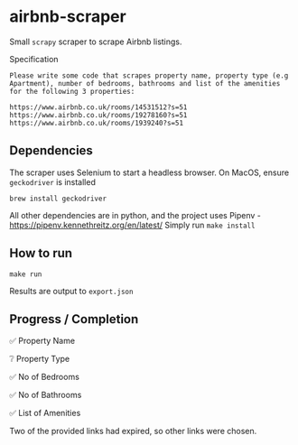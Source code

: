 # airbnb-scraper

Small `scrapy` scraper to scrape Airbnb listings.

Specification

```
Please write some code that scrapes property name, property type (e.g Apartment), number of bedrooms, bathrooms and list of the amenities for the following 3 properties:

https://www.airbnb.co.uk/rooms/14531512?s=51
https://www.airbnb.co.uk/rooms/19278160?s=51
https://www.airbnb.co.uk/rooms/1939240?s=51
```

## Dependencies

The scraper uses Selenium to start a headless browser. On MacOS, ensure `geckodriver` is installed
```
brew install geckodriver
```

All other dependencies are in python, and the project uses Pipenv - https://pipenv.kennethreitz.org/en/latest/
Simply run `make install`


## How to run

`make run`


Results are output to `export.json`

## Progress / Completion

:white_check_mark: Property Name

:grey_question: Property Type

:white_check_mark: No of Bedrooms

:white_check_mark: No of Bathrooms

:white_check_mark: List of Amenities



Two of the provided links had expired, so other links were chosen.
